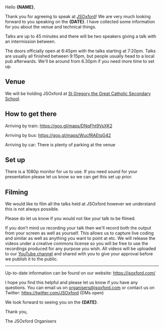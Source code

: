 Hello **{NAME}**,

Thank you for agreeing to speak at [JSOxford](https://jsoxford.com/)! We are very much looking forward to you speaking on the **{DATE}**. I have collected some information for you about the venue and technical things.

Talks are up to 45 minutes and there will be two speakers giving a talk with an intermission between.

The doors officially open at 6:45pm with the talks starting at 7:20pm. Talks are usually all finished between 9:15pm, but people usually head to a local pub afterwards. We'll be around from 6.30pm if you need more time to set up.

## Venue

We will be holding JSOxford at [St Gregory the Great Catholic Secondary School](
https://www.google.co.uk/maps?q=St%20Gregory%20the%20Great%20Catholic%20Secondary%20School,%20Cricket%20Road,%20Oxford,%20OX43DR).

## How to get there

Arriving by train:
https://goo.gl/maps/DNqFht9VsXK2

Arriving by bus:
https://goo.gl/maps/WucfRAEtqG42

Arriving by car: There is plenty of parking at the venue


## Set up
There is a 1080p monitor for us to use. If you need sound for your presentation please let us know so we can get this set up prior.

## Filming

We would like to film all the talks held at JSOxford however we understand this is not always possible.

Please do let us know if you would not like your talk to be filmed.

If you don’t mind us recording your talk then we'll record both the output from your screen as well as yourself. This allows us to capture live coding and similar as well as anything you want to point at etc.
We will release the videos under a creative commons license so you will be free to use the recordings produced for any purpose you wish. All videos will be uploaded to our [YouTube channel](https://www.youtube.com/channel/UCjXR8G5M-iwkHVF26AFFsCQ) and shared with you to give your approval before we publish it to the public.

---

Up-to-date information can be found on our website: https://jsoxford.com/

I hope you find this helpful and please let us know if you have any questions. You can email us on organisers@jsoxford.com or contact us on Twitter: https://twitter.com/JSOxford (DMs open)

We look forward to seeing you on the **{DATE}**.

Thank you,

The JSOxford Organisers
